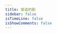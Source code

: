 ```yaml
---
title: 爱追的剧
sidebar: false
isTimeLine: false
isShowComments: false
---
```



<Collections-List :listData="[
    {
        thumbnail: 'https://img1.doubanio.com/view/photo/s_ratio_poster/public/p2618730089.webp',
        name: '斗罗大陆',
        desc: '鱼迷恋大海',
        link: 'https://v.qq.com/x/cover/m441e3rjq9kwpsc/m00253deqqo.html'
    }
]" />


